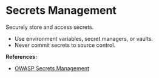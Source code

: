 # Secrets Management

Securely store and access secrets.

- Use environment variables, secret managers, or vaults.
- Never commit secrets to source control.

**References:**
- [OWASP Secrets Management](https://owasp.org/www-project-cloud-native-application-security-top-10/2022/en/0xa3-secrets-management)
